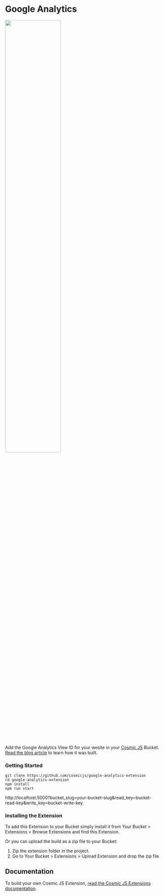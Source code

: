 # Google Analytics
<img width="60%" src="https://cosmic-s3.imgix.net/9f020480-4e06-11e8-a93b-53f87b16357a-download.jpg" />

Add the Google Analytics View ID for your wesite in your [Cosmic JS](https://cosmicjs.com) Bucket.  [Read the blog article](https://cosmicjs.com/articles/google-analytics-extension-jgntlka0) to learn how it was built.
### Getting Started
```
git clone https://github.com/cosmicjs/google-analytics-extension
cd google-analytics-extension
npm install
npm run start
```
http://localhost:5000?bucket_slug=your-bucket-slug&read_key=bucket-read-key&write_key=bucket-write-key.

### Installing the Extension
To add this Extension to your Bucket simply install it from Your Bucket > Extensions > Browse Extensions and find this Extension.

Or you can upload the build as a zip file to your Bucket:
1. Zip the extension folder in the project.
2. Go to Your Bucket > Extensions > Upload Extension and drop the zip file
## Documentation
To build your own Cosmic JS Extension, [read the Cosmic JS Extensions documentation](https://cosmicjs.com/docs/extensions).
